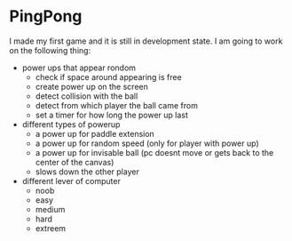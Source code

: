 # PingPong

I made my first game and it is still in development state.
I am going to work on the following thing:
  - power ups that appear rondom
    - check if space around appearing is free
    - create power up on the screen
    - detect collision with the ball
    - detect from which player the ball came from
    - set a timer for how long the power up last
  - different types of powerup
    - a power up for paddle extension
    - a power up for random speed (only for player with power up)
    - a power up for invisable ball (pc doesnt move or gets back to the center of the canvas)
    - slows down the other player
  - different lever of computer
    - noob
    - easy
    - medium
    - hard
    - extreem
